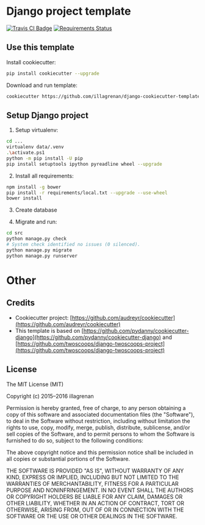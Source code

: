 # Django project template #

[![Travis CI Badge](https://api.travis-ci.org/illagrenan/django-cookiecutter-template.png)](https://travis-ci.org/illagrenan/django-cookiecutter-template)&nbsp;[![Requirements Status](https://requires.io/github/illagrenan/django-cookiecutter-template/requirements.svg?branch=master)](https://requires.io/github/illagrenan/django-cookiecutter-template/requirements/?branch=master)

## Use this template ##

Install cookiecutter:
```bash
pip install cookiecutter --upgrade
```

Download and run template:
```bash
cookiecutter https://github.com/illagrenan/django-cookiecutter-template.git
```

## Setup Django project ##

1) Setup virtualenv:
```bash
cd ...
virtualenv data/.venv
.\activate.ps1
python -m pip install -U pip
pip install setuptools ipython pyreadline wheel --upgrade
```

2) Install all requirements:
```bash
npm install -g bower
pip install -r requirements/local.txt --upgrade --use-wheel
bower install
```

3) Create database

4) Migrate and run:
```bash
cd src
python manage.py check
# System check identified no issues (0 silenced).
python manage.py migrate
python manage.py runserver
```

# Other #

## Credits ##

- Cookiecutter project: [https://github.com/audreyr/cookiecutter](https://github.com/audreyr/cookiecutter)
- This template is based on [https://github.com/pydanny/cookiecutter-django](https://github.com/pydanny/cookiecutter-django) and [https://github.com/twoscoops/django-twoscoops-project](https://github.com/twoscoops/django-twoscoops-project)

## License ##

The MIT License (MIT)

Copyright (c) 2015&ndash;2016 illagrenan

Permission is hereby granted, free of charge, to any person obtaining a copy
of this software and associated documentation files (the "Software"), to deal
in the Software without restriction, including without limitation the rights
to use, copy, modify, merge, publish, distribute, sublicense, and/or sell
copies of the Software, and to permit persons to whom the Software is
furnished to do so, subject to the following conditions:

The above copyright notice and this permission notice shall be included in all
copies or substantial portions of the Software.

THE SOFTWARE IS PROVIDED "AS IS", WITHOUT WARRANTY OF ANY KIND, EXPRESS OR
IMPLIED, INCLUDING BUT NOT LIMITED TO THE WARRANTIES OF MERCHANTABILITY,
FITNESS FOR A PARTICULAR PURPOSE AND NONINFRINGEMENT. IN NO EVENT SHALL THE
AUTHORS OR COPYRIGHT HOLDERS BE LIABLE FOR ANY CLAIM, DAMAGES OR OTHER
LIABILITY, WHETHER IN AN ACTION OF CONTRACT, TORT OR OTHERWISE, ARISING FROM,
OUT OF OR IN CONNECTION WITH THE SOFTWARE OR THE USE OR OTHER DEALINGS IN THE
SOFTWARE.


